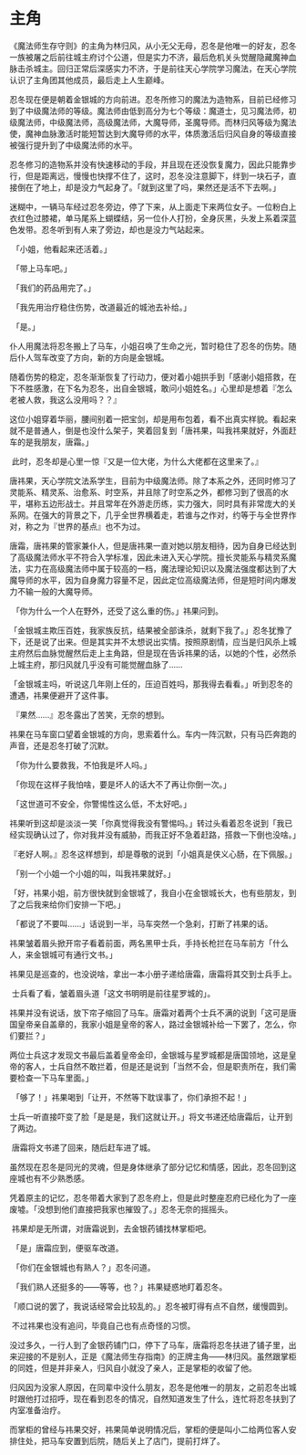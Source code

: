 # 主角

​		《魔法师生存守则》的主角为林归风，从小无父无母，忍冬是他唯一的好友，忍冬一族被屠之后前往城主府讨个公道，但是实力不济，最后危机关头觉醒隐藏魔神血脉击杀城主。回归正常后深感实力不济，于是前往天心学院学习魔法，在天心学院认识了主角团其他成员，最后走上人生巅峰。

​		忍冬现在便是朝着金银城的方向前进。忍冬所修习的魔法为造物系，目前已经修习到了中级魔法师的等级。魔法师由低到高分为七个等级：魔道士，见习魔法师，初级魔法师，中级魔法师，高级魔法师，大魔导师，圣魔导师。而林归风等级为魔法使，魔神血脉激活时能短暂达到大魔导师的水平，体质激活后归风自身的等级直接被强行提升到了中级魔法师的水平。

​		忍冬修习的造物系并没有快速移动的手段，并且现在还没恢复魔力，因此只能靠步行，但是距离远，慢慢也快撑不住了，这时，忍冬没注意脚下，绊到一块石子，直接倒在了地上，却是没力气起身了。「就到这里了吗，果然还是活不下去啊。」

​		迷糊中，一辆马车经过忍冬旁边，停了下来，从上面走下来两位女子。一位粉白上衣红色过膝裙，单马尾系上蝴蝶结，另一位仆人打扮，全身灰黑，头发上系着深蓝色发带。忍冬听到有人来了旁边，却也是没力气站起来。

​		「小姐，他看起来还活着。」

​		「带上马车吧。」

​		「我们的药品用完了。」

​		「我先用治疗稳住伤势，改道最近的城池去补给。」

​		「是。」

​		仆人用魔法将忍冬搬上了马车，小姐召唤了生命之光，暂时稳住了忍冬的伤势。随后仆人驾车改变了方向，新的方向是金银城。

​		随着伤势的稳定，忍冬渐渐恢复了行动力，便对着小姐拱手到「感谢小姐搭救，在下不胜感激，在下名为忍冬，出自金银城，敢问小姐姓名。」心里却是想着『怎么老被人救，我这么没用吗？？』

​		这位小姐穿着华丽，腰间别着一把宝剑，却是用布包着，看不出真实样貌。看起来就不是普通人，倒是也没什么架子，笑着回复到「唐祎果，叫我祎果就好，外面赶车的是我朋友，唐霜。」

​		此时，忍冬却是心里一惊『又是一位大佬，为什么大佬都在这里来了。』

​		唐祎果，天心学院文法系学生，目前为中级魔法师。除了本系之外，还同时修习了灵能系、精灵系、治愈系、时空系，并且除了时空系之外，都修习到了很高的水平，堪称五边形战士。并且常年在外游走历练，实力强大，同时具有非常庞大的关系网。在强大的背景之下，几乎全世界横着走，若谁与之作对，约等于与全世界作对，称之为『世界的基点』也不为过。

​		唐霜，唐祎果的管家兼仆人，但是唐祎果一直对她以朋友相待，因为自身已经达到了高级魔法师水平不符合入学标准，因此未进入天心学院。擅长灵能系与精灵系魔法，实力在高级魔法师中属于较高的一档，魔法理论知识以及魔法强度都达到了大魔导师的水平，因为自身魔力容量不足，因此定位高级魔法师，但是短时间内爆发力不输一般的大魔导师。

​		「你为什么一个人在野外，还受了这么重的伤。」祎果问到。

​		「金银城主欺压百姓，我家族反抗，结果被全部诛杀，就剩下我了。」忍冬犹豫了下，还是说了出来。但是其实并不太想说出实情。按照原剧情，应当是归风杀上城主府然后血脉觉醒然后走上主角路，但是现在告诉祎果的话，以她的个性，必然杀上城主府，那归风就几乎没有可能觉醒血脉了……

​		「金银城主吗，听说这几年刚上任的，压迫百姓吗，那我得去看看。」听到忍冬的遭遇，祎果便避开了这件事。

​		『果然……』忍冬露出了苦笑，无奈的想到。

​		祎果在马车窗口望着金银城的方向，思索着什么。车内一阵沉默，只有马匹奔跑的声音，还是忍冬打破了沉默。

​		「你为什么要救我，不怕我是坏人吗。」

​		「你现在这样子我怕啥，要是坏人的话大不了再让你倒一次。」

​		「这世道可不安全，你警惕性这么低，不太好吧。」

​		祎果听到这却是淡淡一笑「你真觉得我没有警惕吗。」转过头看着忍冬说到「我已经实现确认过了，你对我并没有威胁，而我正好不急着赶路，搭救一下倒也没啥。」

​		『老好人啊。』忍冬这样想到，却是尊敬的说到「小姐真是侠义心肠，在下佩服。」

​		「别一个小姐一个小姐的叫，叫我祎果就好。」

​		「好，祎果小姐，前方很快就到金银城了，我自小在金银城长大，也有些朋友，到了之后我来给你们安排一下吧。」

​		「都说了不要叫……」话说到一半，马车突然一个急刹，打断了祎果的话。

​		祎果皱着眉头掀开帘子看着前面，两名黑甲士兵，手持长枪拦在马车前方「什么人，来金银城可有通行文书。」

​		祎果见是巡查的，也没说啥，拿出一本小册子递给唐霜，唐霜将其交到士兵手上。

​		士兵看了看，皱着眉头道「这文书明明是前往星罗城的」。

​		祎果并没有说话，放下帘子缩回了马车。唐霜对着两个士兵不满的说到「这可是唐国皇帝亲自盖章的，我家小姐是皇帝的客人，路过金银城补给一下罢了，怎么，你们要拦？」

​		两位士兵这才发现文书最后盖着皇帝金印，金银城与星罗城都是唐国领地，这是皇帝的客人，士兵自然不敢拦着，但是还是说到「当然不会，但是职责所在，我们需要检查一下马车里面。」

​		「够了！」祎果喝到「让开，不然等下耽误事了，你们承担不起！」

​		士兵一听直接吓变了脸「是是是，我们这就让开。」将文书递还给唐霜后，让开到了两边。

​		唐霜将文书递了回来，随后赶车进了城。

​		虽然现在忍冬是同光的灵魂，但是身体继承了部分记忆和情感，因此，忍冬回到这座城也有不少熟悉感。

​		凭着原主的记忆，忍冬带着大家到了忍冬府上，但是此时整座忍府已经化为了一座废墟。「没想到他们直接把我家也摧毁了。」忍冬无奈的摇摇头。

​		祎果却是无所谓，对唐霜说到，去金银药铺找林掌柜吧。

​		「是」唐霜应到，便驱车改道。

​		「你们在金银城也有熟人？」忍冬问道。

​		「我们熟人还挺多的——等等，也？」祎果疑惑地盯着忍冬。

​		「顺口说的罢了，我说话经常会比较乱的。」忍冬被盯得有点不自然，缓慢圆到。

​		不过祎果也没有追问，毕竟自己也有点奇怪的习惯。

​		没过多久，一行人到了金银药铺门口，停下了马车，唐霜将忍冬扶进了铺子里，出来迎接的不是别人，正是《魔法师生存指南》的正牌主角——林归风。虽然跟掌柜的同姓，但是并非亲人，归风自小就没了亲人，正是掌柜的收留了他。

​		归风因为没家人原因，在同辈中没什么朋友，忍冬是他唯一的朋友，之前忍冬出城时跟他打过招呼，现在看到忍冬的情况，自然知道发生了什么，连忙将忍冬扶到了内室准备治疗。

​		而掌柜的曾经与祎果交好，祎果简单说明情况后，掌柜的便是叫小二给两位客人安排住处，把马车安置到后院，随后关上了店门，提前打烊了。

